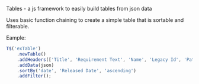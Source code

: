 Tables - a js framework to easily build tables from json data

Uses basic function chaining to create a simple table that is sortable and filterable.

Eample: 
```javascript
T$('exTable')
    .newTable()
    .addHeaders(['Title', 'Requirement Text', 'Name', 'Legacy Id', 'Path', 'Released Date'])  //Headers matching json object keys
    .addData(json)
    .sortBy('date', 'Released Date', 'ascending')
    .addFilter();
 ```
